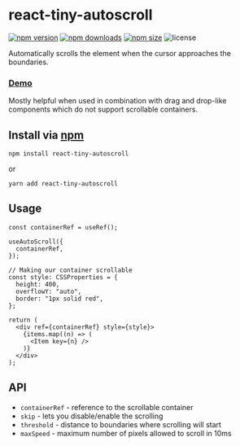 # react-tiny-autoscroll
[![npm version](https://img.shields.io/npm/v/react-tiny-autoscroll?logo=npm)](https://www.npmjs.com/package/react-tiny-autoscroll)
[![npm downloads](https://img.shields.io/npm/dw/react-tiny-autoscroll?logo=npm)](https://www.npmjs.com/package/react-tiny-autoscroll)
[![npm size](https://img.shields.io/bundlephobia/minzip/react-tiny-autoscroll?logo=npm)](https://www.npmjs.com/package/react-tiny-autoscroll)
![license](https://img.shields.io/github/license/hosembafer/react-tiny-autoscroll)

Automatically scrolls the element when the cursor approaches the boundaries.

### [Demo](https://react-tiny-autoscroll.netlify.app)

Mostly helpful when used in combination with drag and drop-like components which do not support scrollable containers.

## Install via [npm](https://www.npmjs.com/package/react-tiny-autoscroll)

```shell
npm install react-tiny-autoscroll
```

or

```shell
yarn add react-tiny-autoscroll
```

## Usage

```JSX
const containerRef = useRef();

useAutoScroll({
  containerRef,
});

// Making our container scrollable
const style: CSSProperties = {
  height: 400,
  overflowY: "auto",
  border: "1px solid red",
};

return (
  <div ref={containerRef} style={style}>
    {items.map((n) => (
      <Item key={n} />
    )}
  </div>
);
```

## API

- `containerRef` - reference to the scrollable container
- `skip` - lets you disable/enable the scrolling
- `threshold` - distance to boundaries where scrolling will start
- `maxSpeed` - maximum number of pixels allowed to scroll in 10ms
